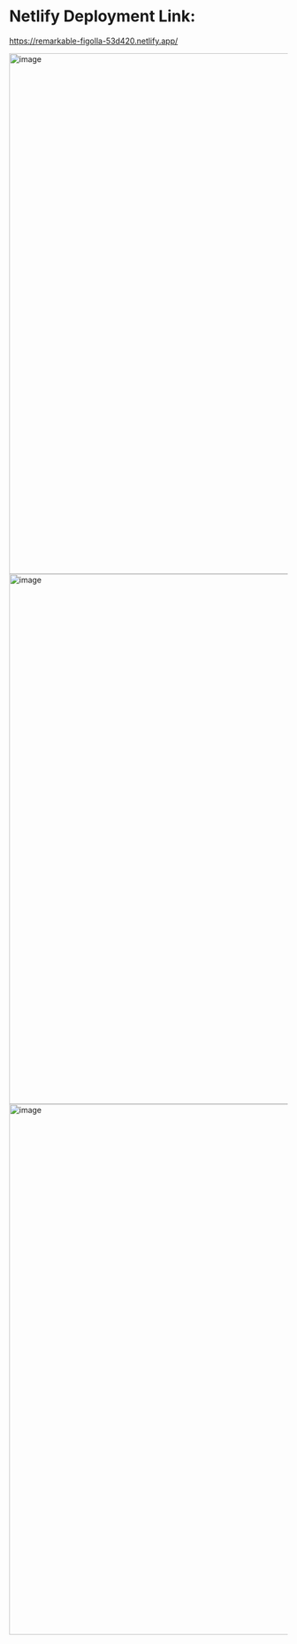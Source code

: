 # Netlify Deployment Link:

https://remarkable-figolla-53d420.netlify.app/

<img width="940" alt="image" src="https://github.com/user-attachments/assets/7b3f077f-52b6-4556-ac01-20f9aa4fe6bd">
<img width="957" alt="image" src="https://github.com/user-attachments/assets/c2d7b63e-ba6d-4e4c-bdfb-3c794d536e5b">
<img width="958" alt="image" src="https://github.com/user-attachments/assets/a9439845-8077-42fb-8d5f-37cf20a4239e">


